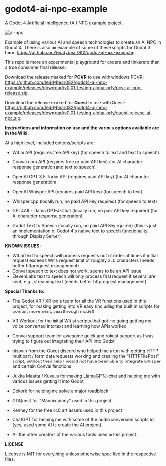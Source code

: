 # godot4-ai-npc-example
 A Godot 4 Artificial Intelligence (AI) NPC example project.

![ai-npc](https://user-images.githubusercontent.com/87204721/236790720-ab62b7d0-b542-49dd-8ec9-a294a72afe3e.gif)

Example of using various AI and speech technologies to create an AI NPC in Godot 4.  There is also an example of some of these scripts for Godot 3 here: https://github.com/teddybear082/godot-ai-npc-example. 

This repo is more an experimental playground for coders and tinkerers than a true consumer final release.

Download the release marked for **PCVR** to use with windows PCVR: https://github.com/teddybear082/godot4-ai-npc-example/releases/download/v0.01-testing-alpha-only/pcvr-ai-npc-release.zip.

Download the release marked for **Quest** to use with Quest: https://github.com/teddybear082/godot4-ai-npc-example/releases/download/v0.01-testing-alpha-only/quest-release-ai-npc.zip.  

**Instructions and information on use and the various options available are in the Wiki.**

At a high level, included options/scripts are:

* Wit.ai API (requires free API key) (for speech to text and text to speech)

* Convai.com API (requires free or paid API key) (for AI character response generation and text to speech)

* OpenAI GPT 3.5 Turbo API (requires paid API key) (for AI character response generation)

* OpenAI Whisper API (requires paid API key) (for speech to text)

* Whisper.cpp (locally run, no paid API key required) (for speech to text)

* GPT4All - Llama GPT-J-Chat (locally run, no paid API key required) (for AI character response generation)

* Godot Text to Speech (locally run, no paid API Key rquired) (this is just an implementation of Godot 4's native text to speech functionality through Display Server)

**KNOWN ISSUES:**

* Wit.ai text to speech will process requests out of order at times if initial request exceeds Wit's request limit of roughly 250 characters (needs better httprequest management)
* Convai speech to text does not work, seems to be an API issue
* ElevenLabs text to speech will only process first request if several are sent, e.g., streaming text (needs better httprequest management)

**Special Thanks to:**

* The Godot XR / XR tools team for all the VR functions used in this project, for making getting into VR easy (including the built in scripts for pointer, movement, passthrough mode!)

* VR Workout for the initial Wit.ai scripts that got me going getting my voice converted into text and learning how APIs worked

* Convai support team for awesome quick and robust support as I was trying to figure out integrating their API into Godot

* nisovin from the Godot discord who helped me a ton with getting HTTP multipart / form data requests working and creating the "HTTPFilePost" script, without their help I would not have been able to integrate whisper and certain Convai functions

* Jukka Maatta / Kuvaus for making LlamaGPTJ-chat and helping me with various issues getting it into Godot

* Dekork for helping me solve a major roadblock

* GDQuest for "Mannequinny" used in this project

* Kenney for the free cc0 art assets used in this project

* ChatGPT for helping me with some of the audio conversion scripts lol (yes, used some AI to create the AI project)

* All the other creators of the various tools used in this project.

**LICENSE**

License is MIT for everything unless otherwise specified in the respective files.
